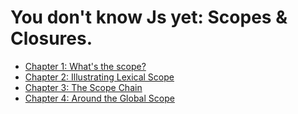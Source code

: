 # You don't know Js yet: Scopes & Closures.

- [Chapter 1: What's the scope?](./you-dont-know-js-yet_scopes-and_closures/Chapter_1.md)
- [Chapter 2: Illustrating Lexical Scope](./you-dont-know-js-yet_scopes-and_closures/Chapter_2.md)
- [Chapter 3: The Scope Chain](./you-dont-know-js-yet_scopes-and_closures/Chapter_3.md)
- [Chapter 4: Around the Global Scope](./you-dont-know-js-yet_scopes-and_closures/Chapter_4.md)